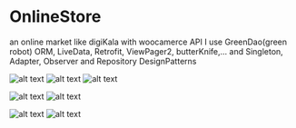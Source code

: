 # OnlineStore
an online market like digiKala with woocamerce API
I use GreenDao(green robot) ORM, LiveData, Retrofit, ViewPager2, butterKnife,...  and Singleton, Adapter, Observer and Repository DesignPatterns

![alt text](https://github.com/AbbasAsadi/OnlineStore/blob/master/screenshot/Screenshot_1.jpg)
![alt text](https://github.com/AbbasAsadi/OnlineStore/blob/master/screenshot/Screenshot_2.jpg)
![alt text](https://github.com/AbbasAsadi/OnlineStore/blob/master/screenshot/Screenshot_3.jpg)

![alt text](https://github.com/AbbasAsadi/OnlineStore/blob/master/screenshot/Screenshot_4.jpg)
![alt text](https://github.com/AbbasAsadi/OnlineStore/blob/master/screenshot/Screenshot_5.jpg)

![alt text](https://github.com/AbbasAsadi/OnlineStore/blob/master/screenshot/Screenshot_6.jpg)
![alt text](https://github.com/AbbasAsadi/OnlineStore/blob/master/screenshot/Screenshot_7.jpg)
